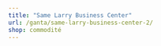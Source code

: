```yaml
---
title: "Same Larry Business Center"
url: /ganta/same-larry-business-center-2/
shop: commodité
---
```

